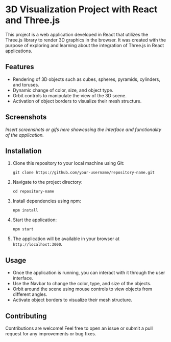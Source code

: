 # 3D Visualization Project with React and Three.js

This project is a web application developed in React that utilizes the Three.js library to render 3D graphics in the browser. It was created with the purpose of exploring and learning about the integration of Three.js in React applications.

## Features

- Rendering of 3D objects such as cubes, spheres, pyramids, cylinders, and toruses.
- Dynamic change of color, size, and object type.
- Orbit controls to manipulate the view of the 3D scene.
- Activation of object borders to visualize their mesh structure.

## Screenshots

_Insert screenshots or gifs here showcasing the interface and functionality of the application._

## Installation

1. Clone this repository to your local machine using Git:

   ```
   git clone https://github.com/your-username/repository-name.git
   ```

2. Navigate to the project directory:

   ```
   cd repository-name
   ```

3. Install dependencies using npm:

   ```
   npm install
   ```

4. Start the application:

   ```
   npm start
   ```

5. The application will be available in your browser at `http://localhost:3000`.

## Usage

- Once the application is running, you can interact with it through the user interface.
- Use the Navbar to change the color, type, and size of the objects.
- Orbit around the scene using mouse controls to view objects from different angles.
- Activate object borders to visualize their mesh structure.

## Contributing

Contributions are welcome! Feel free to open an issue or submit a pull request for any improvements or bug fixes.
